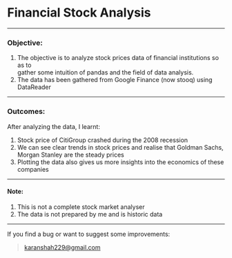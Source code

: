 # Financial Stock Analysis

---

### Objective:
1. The objective is to analyze stock prices data of financial institutions so as to  
gather some intuition of pandas and the field of data analysis.
2. The data has been gathered from Google Finance (now stooq) using DataReader

---

### Outcomes:  
After analyzing the data, I learnt:
1. Stock price of CitiGroup crashed during the 2008 recession
2. We can see clear trends in stock prices and realise that Goldman Sachs,  
Morgan Stanley are the steady prices
3. Plotting the data also gives us more insights into the economics of these companies

---

#### Note:
1. This is not a complete stock market analyser
2. The data is not prepared by me and is historic data

---

If you find a bug or want to suggest some improvements:
> karanshah229@gmail.com